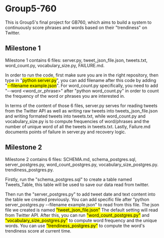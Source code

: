 # Group5-760

This is Group5's final project for GB760, which aims to build a system to continuously score phrases and words based on their "trendiness" on Twitter.

## Milestone 1

Milestone 1 contains 6 files: server.py, tweet_json_file.json, tweets.txt, word_count.py, vocabulary_size.py, FAILURE.md.<br />

In order to run the code, first make sure you are in the right repository, then type in "<mark>python server.py</mark>", you can add filename after this code by adding "<mark>--filename example.json</mark>". For word_count.py specifically, you need to add "--word <word_or_phrase>" after "python word_count.py" in order to count the frequency of the word or phrases you are interested in.<br />

In terms of the content of those 6 files, server.py serves for reading tweets from the Twitter API as well as writing raw tweets into tweets_json_file.json and writing formated tweets into tweets.txt, while word_count.py and vocabulary_size.py is to compute frequencies of word/phrases and the number of unique word of all the tweets in tweets.txt. Lastly, Failure.md documents points of failure in server.py and recovery logic.<br />

## Milestone 2

Milestone 2 contains 6 files: SCHEMA.md, schema_postgres.sql, server_postgres.py, word_count_postgres.py, vocabulary_size_postgres.py. trendiness_postgres.py.<br />

Firstly, run the "schema_postgres.sql" to create a table named Tweets_Table, this table will be used to save our data read from twitter.<br /> 

Then run the "server_postgres.py" to add tweet date and text content into the table we created previously. You can add specific file after "python server_postgres.py --filename example.json" to read from this file. The json file we created is named <mark>"tweet_json_file.json"</mark> The default setting will read from Twitter API. After this, you can run <mark>"word_count_postgres.py"</mark> and <mark>"vocabulary_size_postgres.py"</mark> to compute word frequency and the unique words. You can use <mark>"trendiness_postgres.py"</mark> to compute the word's trendiness score at current time.
